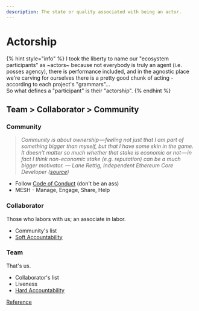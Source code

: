 ```yaml
---
description: The state or quality associated with being an actor.
---
```


# Actorship

{% hint style="info" %}
I took the liberty to name our "ecosystem participants" as ~actors~ because not everybody is truly an agent \(i.e. posses agency\), there is performance included, and in the agnostic place we're carving for ourselves there is a pretty good chunk of acting - according to each project's "grammars"...   
So what defines a "participant" is their "actorship".
{% endhint %}

## Team &gt; Collaborator &gt; Community 

### Community 

> _Community is about ownership — feeling not just that I am part of something bigger than myself, but that I have some skin in the game. It doesn’t matter so much whether that stake is economic or not — in fact I think non-economic stake \(e.g. reputation\) can be a much bigger motivator. — Lane Rettig, Independent Ethereum Core Developer \(_[_source_](https://twitter.com/lrettig/status/1037685148681216000)_\)_

* Follow [Code of Conduct](code-of-conduct/) \(don't be an ass\)
* MESH - Manage, Engage, Share, Help

### Collaborator

Those who labors with us; an associate in labor.

* Community's list
* [Soft Accountability ](code-of-conduct/accountability.md)

### Team

That's us.

* Collaborator's list
* Liveness 
* [Hard Accountability](code-of-conduct/accountability.md)





[Reference](https://docs.google.com/document/d/18PoWjEzIAK_Zm_k4g7w0KgmZgqss9WmDplV_j1_z9Dw/edit)

